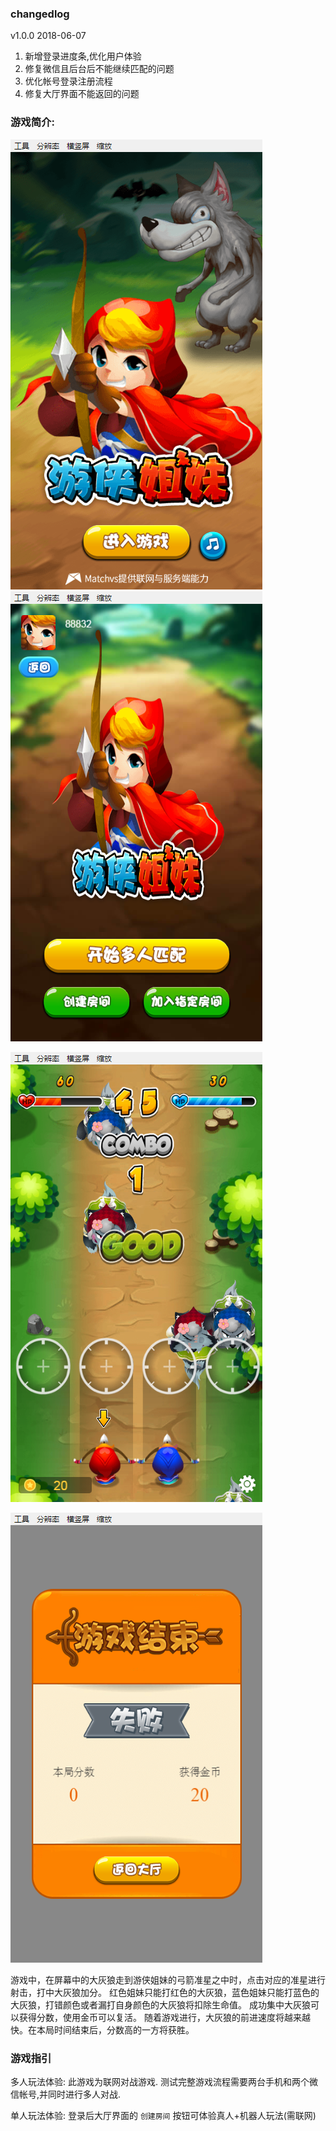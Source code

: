 ### changedlog
  v1.0.0 2018-06-07
1.  新增登录进度条,优化用户体验
2.  修复微信且后台后不能继续匹配的问题
3.  优化帐号登录注册流程
4.  修复大厅界面不能返回的问题 

### 游戏简介:
![shotscreen-1](.\shotscreen-1.png)
![shotscreen0](.\shotscreen0.png)

![shotscreen](.\shotscreen.png)

![shotscreen1](.\shotscreen1.png)





游戏中，在屏幕中的大灰狼走到游侠姐妹的弓箭准星之中时，点击对应的准星进行射击，打中大灰狼加分。
红色姐妹只能打红色的大灰狼，蓝色姐妹只能打蓝色的大灰狼，打错颜色或者漏打自身颜色的大灰狼将扣除生命值。
成功集中大灰狼可以获得分数，使用金币可以复活。
随着游戏进行，大灰狼的前进速度将越来越快。在本局时间结束后，分数高的一方将获胜。

###  游戏指引


多人玩法体验: 此游戏为联网对战游戏. 测试完整游戏流程需要两台手机和两个微信帐号,并同时进行多人对战.

单人玩法体验: 登录后大厅界面的 `创建房间` 按钮可体验真人+机器人玩法(需联网)